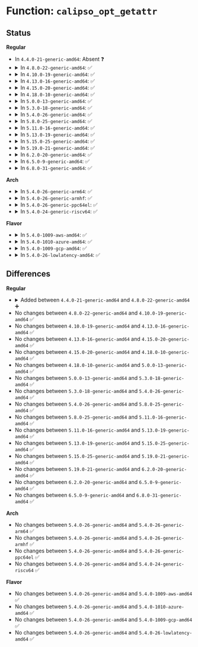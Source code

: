 # Function: <code>calipso_opt_getattr</code>

## Status
<b>Regular</b>
<ul>
<li>
In <code>4.4.0-21-generic-amd64</code>: Absent ❓
</li>
<li>
<details>
<summary>In <code>4.8.0-22-generic-amd64</code>: ✅</summary>

```c
int calipso_opt_getattr(const unsigned char * calipso, struct netlbl_lsm_secattr * secattr)
```

```json
{
  "name": "calipso_opt_getattr",
  "collision_type": "Unique Static",
  "inline_type": "No",
  "funcs": [
    {
      "addr": 18446744071587694064,
      "name": "calipso_opt_getattr",
      "external": false,
      "loc": "net/ipv6/calipso.c:1033",
      "file": "net/ipv6/calipso.c",
      "inline": "seen, unknown",
      "caller_inline": [],
      "caller_func": [
        "net/ipv6/calipso.c:calipso_sock_getattr"
      ]
    }
  ],
  "symbols": [
    {
      "addr": 18446744071587694064,
      "name": "calipso_opt_getattr",
      "section": ".text",
      "bind": "STB_LOCAL",
      "size": 979
    }
  ]
}
```
</details>
</li>
<li>
<details>
<summary>In <code>4.10.0-19-generic-amd64</code>: ✅</summary>

```c
int calipso_opt_getattr(const unsigned char * calipso, struct netlbl_lsm_secattr * secattr)
```

```json
{
  "name": "calipso_opt_getattr",
  "collision_type": "Unique Static",
  "inline_type": "No",
  "funcs": [
    {
      "addr": 18446744071587902816,
      "name": "calipso_opt_getattr",
      "external": false,
      "loc": "net/ipv6/calipso.c:1033",
      "file": "net/ipv6/calipso.c",
      "inline": "seen, unknown",
      "caller_inline": [],
      "caller_func": [
        "net/ipv6/calipso.c:calipso_sock_getattr"
      ]
    }
  ],
  "symbols": [
    {
      "addr": 18446744071587902816,
      "name": "calipso_opt_getattr",
      "section": ".text",
      "bind": "STB_LOCAL",
      "size": 979
    }
  ]
}
```
</details>
</li>
<li>
<details>
<summary>In <code>4.13.0-16-generic-amd64</code>: ✅</summary>

```c
int calipso_opt_getattr(const unsigned char * calipso, struct netlbl_lsm_secattr * secattr)
```

```json
{
  "name": "calipso_opt_getattr",
  "collision_type": "Unique Static",
  "inline_type": "No",
  "funcs": [
    {
      "addr": 18446744071588059952,
      "name": "calipso_opt_getattr",
      "external": false,
      "loc": "net/ipv6/calipso.c:1033",
      "file": "net/ipv6/calipso.c",
      "inline": "seen, unknown",
      "caller_inline": [],
      "caller_func": [
        "net/ipv6/calipso.c:calipso_sock_getattr"
      ]
    }
  ],
  "symbols": [
    {
      "addr": 18446744071588059952,
      "name": "calipso_opt_getattr",
      "section": ".text",
      "bind": "STB_LOCAL",
      "size": 997
    }
  ]
}
```
</details>
</li>
<li>
<details>
<summary>In <code>4.15.0-20-generic-amd64</code>: ✅</summary>

```c
int calipso_opt_getattr(const unsigned char * calipso, struct netlbl_lsm_secattr * secattr)
```

```json
{
  "name": "calipso_opt_getattr",
  "collision_type": "Unique Static",
  "inline_type": "No",
  "funcs": [
    {
      "addr": 18446744071588598288,
      "name": "calipso_opt_getattr",
      "external": false,
      "loc": "net/ipv6/calipso.c:1033",
      "file": "net/ipv6/calipso.c",
      "inline": "seen, unknown",
      "caller_inline": [],
      "caller_func": [
        "net/ipv6/calipso.c:calipso_sock_getattr"
      ]
    }
  ],
  "symbols": [
    {
      "addr": 18446744071588598288,
      "name": "calipso_opt_getattr",
      "section": ".text",
      "bind": "STB_LOCAL",
      "size": 1008
    }
  ]
}
```
</details>
</li>
<li>
<details>
<summary>In <code>4.18.0-10-generic-amd64</code>: ✅</summary>

```c
int calipso_opt_getattr(const unsigned char * calipso, struct netlbl_lsm_secattr * secattr)
```

```json
{
  "name": "calipso_opt_getattr",
  "collision_type": "Unique Static",
  "inline_type": "No",
  "funcs": [
    {
      "addr": 18446744071588960688,
      "name": "calipso_opt_getattr",
      "external": false,
      "loc": "net/ipv6/calipso.c:1032",
      "file": "net/ipv6/calipso.c",
      "inline": "seen, unknown",
      "caller_inline": [],
      "caller_func": [
        "net/ipv6/calipso.c:calipso_sock_getattr"
      ]
    }
  ],
  "symbols": [
    {
      "addr": 18446744071588960688,
      "name": "calipso_opt_getattr",
      "section": ".text",
      "bind": "STB_LOCAL",
      "size": 990
    }
  ]
}
```
</details>
</li>
<li>
<details>
<summary>In <code>5.0.0-13-generic-amd64</code>: ✅</summary>

```c
int calipso_opt_getattr(const unsigned char * calipso, struct netlbl_lsm_secattr * secattr)
```

```json
{
  "name": "calipso_opt_getattr",
  "collision_type": "Unique Static",
  "inline_type": "No",
  "funcs": [
    {
      "addr": 18446744071589186336,
      "name": "calipso_opt_getattr",
      "external": false,
      "loc": "net/ipv6/calipso.c:1032",
      "file": "net/ipv6/calipso.c",
      "inline": "seen, unknown",
      "caller_inline": [],
      "caller_func": [
        "net/ipv6/calipso.c:calipso_sock_getattr"
      ]
    }
  ],
  "symbols": [
    {
      "addr": 18446744071589186336,
      "name": "calipso_opt_getattr",
      "section": ".text",
      "bind": "STB_LOCAL",
      "size": 1080
    }
  ]
}
```
</details>
</li>
<li>
<details>
<summary>In <code>5.3.0-18-generic-amd64</code>: ✅</summary>

```c
int calipso_opt_getattr(const unsigned char * calipso, struct netlbl_lsm_secattr * secattr)
```

```json
{
  "name": "calipso_opt_getattr",
  "collision_type": "Unique Static",
  "inline_type": "No",
  "funcs": [
    {
      "addr": 18446744071589640032,
      "name": "calipso_opt_getattr",
      "external": false,
      "loc": "net/ipv6/calipso.c:1018",
      "file": "net/ipv6/calipso.c",
      "inline": "seen, unknown",
      "caller_inline": [],
      "caller_func": [
        "net/ipv6/calipso.c:calipso_sock_getattr"
      ]
    }
  ],
  "symbols": [
    {
      "addr": 18446744071589640032,
      "name": "calipso_opt_getattr",
      "section": ".text",
      "bind": "STB_LOCAL",
      "size": 1099
    }
  ]
}
```
</details>
</li>
<li>
<details>
<summary>In <code>5.4.0-26-generic-amd64</code>: ✅</summary>

```c
int calipso_opt_getattr(const unsigned char * calipso, struct netlbl_lsm_secattr * secattr)
```

```json
{
  "name": "calipso_opt_getattr",
  "collision_type": "Unique Static",
  "inline_type": "No",
  "funcs": [
    {
      "addr": 18446744071589864240,
      "name": "calipso_opt_getattr",
      "external": false,
      "loc": "net/ipv6/calipso.c:1018",
      "file": "net/ipv6/calipso.c",
      "inline": "seen, unknown",
      "caller_inline": [],
      "caller_func": [
        "net/ipv6/calipso.c:calipso_sock_getattr"
      ]
    }
  ],
  "symbols": [
    {
      "addr": 18446744071589864240,
      "name": "calipso_opt_getattr",
      "section": ".text",
      "bind": "STB_LOCAL",
      "size": 1099
    }
  ]
}
```
</details>
</li>
<li>
<details>
<summary>In <code>5.8.0-25-generic-amd64</code>: ✅</summary>

```c
int calipso_opt_getattr(const unsigned char * calipso, struct netlbl_lsm_secattr * secattr)
```

```json
{
  "name": "calipso_opt_getattr",
  "collision_type": "Unique Static",
  "inline_type": "No",
  "funcs": [
    {
      "addr": 18446744071590892864,
      "name": "calipso_opt_getattr",
      "external": false,
      "loc": "net/ipv6/calipso.c:1018",
      "file": "net/ipv6/calipso.c",
      "inline": "seen, unknown",
      "caller_inline": [],
      "caller_func": [
        "net/ipv6/calipso.c:calipso_sock_getattr"
      ]
    }
  ],
  "symbols": [
    {
      "addr": 18446744071590892864,
      "name": "calipso_opt_getattr",
      "section": ".text",
      "bind": "STB_LOCAL",
      "size": 341
    }
  ]
}
```
</details>
</li>
<li>
<details>
<summary>In <code>5.11.0-16-generic-amd64</code>: ✅</summary>

```c
int calipso_opt_getattr(const unsigned char * calipso, struct netlbl_lsm_secattr * secattr)
```

```json
{
  "name": "calipso_opt_getattr",
  "collision_type": "Unique Static",
  "inline_type": "No",
  "funcs": [
    {
      "addr": 18446744071590954592,
      "name": "calipso_opt_getattr",
      "external": false,
      "loc": "net/ipv6/calipso.c:1014",
      "file": "net/ipv6/calipso.c",
      "inline": "seen, unknown",
      "caller_inline": [],
      "caller_func": [
        "net/ipv6/calipso.c:calipso_sock_getattr"
      ]
    }
  ],
  "symbols": [
    {
      "addr": 18446744071590954592,
      "name": "calipso_opt_getattr",
      "section": ".text",
      "bind": "STB_LOCAL",
      "size": 345
    }
  ]
}
```
</details>
</li>
<li>
<details>
<summary>In <code>5.13.0-19-generic-amd64</code>: ✅</summary>

```c
int calipso_opt_getattr(const unsigned char * calipso, struct netlbl_lsm_secattr * secattr)
```

```json
{
  "name": "calipso_opt_getattr",
  "collision_type": "Unique Static",
  "inline_type": "No",
  "funcs": [
    {
      "addr": 18446744071590885280,
      "name": "calipso_opt_getattr",
      "external": false,
      "loc": "net/ipv6/calipso.c:1014",
      "file": "net/ipv6/calipso.c",
      "inline": "seen, unknown",
      "caller_inline": [],
      "caller_func": [
        "net/ipv6/calipso.c:calipso_sock_getattr"
      ]
    }
  ],
  "symbols": [
    {
      "addr": 18446744071590885280,
      "name": "calipso_opt_getattr",
      "section": ".text",
      "bind": "STB_LOCAL",
      "size": 345
    }
  ]
}
```
</details>
</li>
<li>
<details>
<summary>In <code>5.15.0-25-generic-amd64</code>: ✅</summary>

```c
int calipso_opt_getattr(const unsigned char * calipso, struct netlbl_lsm_secattr * secattr)
```

```json
{
  "name": "calipso_opt_getattr",
  "collision_type": "Unique Static",
  "inline_type": "No",
  "funcs": [
    {
      "addr": 18446744071591715072,
      "name": "calipso_opt_getattr",
      "external": false,
      "loc": "net/ipv6/calipso.c:1014",
      "file": "net/ipv6/calipso.c",
      "inline": "seen, unknown",
      "caller_inline": [],
      "caller_func": [
        "net/ipv6/calipso.c:calipso_sock_getattr"
      ]
    }
  ],
  "symbols": [
    {
      "addr": 18446744071591715072,
      "name": "calipso_opt_getattr",
      "section": ".text",
      "bind": "STB_LOCAL",
      "size": 345
    }
  ]
}
```
</details>
</li>
<li>
<details>
<summary>In <code>5.19.0-21-generic-amd64</code>: ✅</summary>

```c
int calipso_opt_getattr(const unsigned char * calipso, struct netlbl_lsm_secattr * secattr)
```

```json
{
  "name": "calipso_opt_getattr",
  "collision_type": "Unique Static",
  "inline_type": "No",
  "funcs": [
    {
      "addr": 18446744071593415952,
      "name": "calipso_opt_getattr",
      "external": false,
      "loc": "net/ipv6/calipso.c:1014",
      "file": "net/ipv6/calipso.c",
      "inline": "seen, unknown",
      "caller_inline": [],
      "caller_func": [
        "net/ipv6/calipso.c:calipso_sock_getattr"
      ]
    }
  ],
  "symbols": [
    {
      "addr": 18446744071593415952,
      "name": "calipso_opt_getattr",
      "section": ".text",
      "bind": "STB_LOCAL",
      "size": 373
    }
  ]
}
```
</details>
</li>
<li>
<details>
<summary>In <code>6.2.0-20-generic-amd64</code>: ✅</summary>

```c
int calipso_opt_getattr(const unsigned char * calipso, struct netlbl_lsm_secattr * secattr)
```

```json
{
  "name": "calipso_opt_getattr",
  "collision_type": "Unique Static",
  "inline_type": "No",
  "funcs": [
    {
      "addr": 18446744071595326720,
      "name": "calipso_opt_getattr",
      "external": false,
      "loc": "net/ipv6/calipso.c:1014",
      "file": "net/ipv6/calipso.c",
      "inline": "seen, unknown",
      "caller_inline": [],
      "caller_func": [
        "net/ipv6/calipso.c:calipso_sock_getattr"
      ]
    }
  ],
  "symbols": [
    {
      "addr": 18446744071595326720,
      "name": "calipso_opt_getattr",
      "section": ".text",
      "bind": "STB_LOCAL",
      "size": 373
    }
  ]
}
```
</details>
</li>
<li>
<details>
<summary>In <code>6.5.0-9-generic-amd64</code>: ✅</summary>

```c
int calipso_opt_getattr(const unsigned char * calipso, struct netlbl_lsm_secattr * secattr)
```

```json
{
  "name": "calipso_opt_getattr",
  "collision_type": "Unique Static",
  "inline_type": "No",
  "funcs": [
    {
      "addr": 18446744071595721872,
      "name": "calipso_opt_getattr",
      "external": false,
      "loc": "net/ipv6/calipso.c:1014",
      "file": "net/ipv6/calipso.c",
      "inline": "seen, unknown",
      "caller_inline": [],
      "caller_func": [
        "net/ipv6/calipso.c:calipso_sock_getattr"
      ]
    }
  ],
  "symbols": [
    {
      "addr": 18446744071595721872,
      "name": "calipso_opt_getattr",
      "section": ".text",
      "bind": "STB_LOCAL",
      "size": 373
    }
  ]
}
```
</details>
</li>
<li>
<details>
<summary>In <code>6.8.0-31-generic-amd64</code>: ✅</summary>

```c
int calipso_opt_getattr(const unsigned char * calipso, struct netlbl_lsm_secattr * secattr)
```

```json
{
  "name": "calipso_opt_getattr",
  "collision_type": "Unique Static",
  "inline_type": "No",
  "funcs": [
    {
      "addr": 18446744071596569696,
      "name": "calipso_opt_getattr",
      "external": false,
      "loc": "net/ipv6/calipso.c:1014",
      "file": "net/ipv6/calipso.c",
      "inline": "seen, unknown",
      "caller_inline": [],
      "caller_func": [
        "net/ipv6/calipso.c:calipso_sock_getattr"
      ]
    }
  ],
  "symbols": [
    {
      "addr": 18446744071596569696,
      "name": "calipso_opt_getattr",
      "section": ".text",
      "bind": "STB_LOCAL",
      "size": 373
    }
  ]
}
```
</details>
</li>
</ul>
<b>Arch</b>
<ul>
<li>
<details>
<summary>In <code>5.4.0-26-generic-arm64</code>: ✅</summary>

```c
int calipso_opt_getattr(const unsigned char * calipso, struct netlbl_lsm_secattr * secattr)
```

```json
{
  "name": "calipso_opt_getattr",
  "collision_type": "Unique Static",
  "inline_type": "No",
  "funcs": [
    {
      "addr": 18446603336503584256,
      "name": "calipso_opt_getattr",
      "external": false,
      "loc": "net/ipv6/calipso.c:1018",
      "file": "net/ipv6/calipso.c",
      "inline": "seen, unknown",
      "caller_inline": [],
      "caller_func": [
        "net/ipv6/calipso.c:calipso_sock_getattr"
      ]
    }
  ],
  "symbols": [
    {
      "addr": 18446603336503584256,
      "name": "calipso_opt_getattr",
      "section": ".text",
      "bind": "STB_LOCAL",
      "size": 1308
    }
  ]
}
```
</details>
</li>
<li>
<details>
<summary>In <code>5.4.0-26-generic-armhf</code>: ✅</summary>

```c
int calipso_opt_getattr(const unsigned char * calipso, struct netlbl_lsm_secattr * secattr)
```

```json
{
  "name": "calipso_opt_getattr",
  "collision_type": "Unique Static",
  "inline_type": "No",
  "funcs": [
    {
      "addr": 3236228912,
      "name": "calipso_opt_getattr",
      "external": false,
      "loc": "net/ipv6/calipso.c:1018",
      "file": "net/ipv6/calipso.c",
      "inline": "seen, unknown",
      "caller_inline": [],
      "caller_func": [
        "net/ipv6/calipso.c:calipso_sock_getattr"
      ]
    }
  ],
  "symbols": [
    {
      "addr": 3236228912,
      "name": "calipso_opt_getattr",
      "section": ".text",
      "bind": "STB_LOCAL",
      "size": 1156
    }
  ]
}
```
</details>
</li>
<li>
<details>
<summary>In <code>5.4.0-26-generic-ppc64el</code>: ✅</summary>

```c
int calipso_opt_getattr(const unsigned char * calipso, struct netlbl_lsm_secattr * secattr)
```

```json
{
  "name": "calipso_opt_getattr",
  "collision_type": "Unique Static",
  "inline_type": "No",
  "funcs": [
    {
      "addr": 13835058055297388032,
      "name": "calipso_opt_getattr",
      "external": false,
      "loc": "net/ipv6/calipso.c:1018",
      "file": "net/ipv6/calipso.c",
      "inline": "seen, unknown",
      "caller_inline": [],
      "caller_func": [
        "net/ipv6/calipso.c:calipso_sock_getattr"
      ]
    }
  ],
  "symbols": [
    {
      "addr": 13835058055297388032,
      "name": "calipso_opt_getattr",
      "section": ".text",
      "bind": "STB_LOCAL",
      "size": 1476
    }
  ]
}
```
</details>
</li>
<li>
<details>
<summary>In <code>5.4.0-24-generic-riscv64</code>: ✅</summary>

```c
int calipso_opt_getattr(const unsigned char * calipso, struct netlbl_lsm_secattr * secattr)
```

```json
{
  "name": "calipso_opt_getattr",
  "collision_type": "Unique Static",
  "inline_type": "No",
  "funcs": [
    {
      "addr": 18446743936279538962,
      "name": "calipso_opt_getattr",
      "external": false,
      "loc": "net/ipv6/calipso.c:1018",
      "file": "net/ipv6/calipso.c",
      "inline": "seen, unknown",
      "caller_inline": [],
      "caller_func": [
        "net/ipv6/calipso.c:calipso_sock_getattr"
      ]
    }
  ],
  "symbols": [
    {
      "addr": 18446743936279538962,
      "name": "calipso_opt_getattr",
      "section": ".text",
      "bind": "STB_LOCAL",
      "size": 1212
    }
  ]
}
```
</details>
</li>
</ul>
<b>Flavor</b>
<ul>
<li>
<details>
<summary>In <code>5.4.0-1009-aws-amd64</code>: ✅</summary>

```c
int calipso_opt_getattr(const unsigned char * calipso, struct netlbl_lsm_secattr * secattr)
```

```json
{
  "name": "calipso_opt_getattr",
  "collision_type": "Unique Static",
  "inline_type": "No",
  "funcs": [
    {
      "addr": 18446744071589468608,
      "name": "calipso_opt_getattr",
      "external": false,
      "loc": "net/ipv6/calipso.c:1018",
      "file": "net/ipv6/calipso.c",
      "inline": "seen, unknown",
      "caller_inline": [],
      "caller_func": [
        "net/ipv6/calipso.c:calipso_sock_getattr"
      ]
    }
  ],
  "symbols": [
    {
      "addr": 18446744071589468608,
      "name": "calipso_opt_getattr",
      "section": ".text",
      "bind": "STB_LOCAL",
      "size": 1099
    }
  ]
}
```
</details>
</li>
<li>
<details>
<summary>In <code>5.4.0-1010-azure-amd64</code>: ✅</summary>

```c
int calipso_opt_getattr(const unsigned char * calipso, struct netlbl_lsm_secattr * secattr)
```

```json
{
  "name": "calipso_opt_getattr",
  "collision_type": "Unique Static",
  "inline_type": "No",
  "funcs": [
    {
      "addr": 18446744071589193600,
      "name": "calipso_opt_getattr",
      "external": false,
      "loc": "net/ipv6/calipso.c:1018",
      "file": "net/ipv6/calipso.c",
      "inline": "seen, unknown",
      "caller_inline": [],
      "caller_func": [
        "net/ipv6/calipso.c:calipso_sock_getattr"
      ]
    }
  ],
  "symbols": [
    {
      "addr": 18446744071589193600,
      "name": "calipso_opt_getattr",
      "section": ".text",
      "bind": "STB_LOCAL",
      "size": 1099
    }
  ]
}
```
</details>
</li>
<li>
<details>
<summary>In <code>5.4.0-1009-gcp-amd64</code>: ✅</summary>

```c
int calipso_opt_getattr(const unsigned char * calipso, struct netlbl_lsm_secattr * secattr)
```

```json
{
  "name": "calipso_opt_getattr",
  "collision_type": "Unique Static",
  "inline_type": "No",
  "funcs": [
    {
      "addr": 18446744071589905472,
      "name": "calipso_opt_getattr",
      "external": false,
      "loc": "net/ipv6/calipso.c:1018",
      "file": "net/ipv6/calipso.c",
      "inline": "seen, unknown",
      "caller_inline": [],
      "caller_func": [
        "net/ipv6/calipso.c:calipso_sock_getattr"
      ]
    }
  ],
  "symbols": [
    {
      "addr": 18446744071589905472,
      "name": "calipso_opt_getattr",
      "section": ".text",
      "bind": "STB_LOCAL",
      "size": 1099
    }
  ]
}
```
</details>
</li>
<li>
<details>
<summary>In <code>5.4.0-26-lowlatency-amd64</code>: ✅</summary>

```c
int calipso_opt_getattr(const unsigned char * calipso, struct netlbl_lsm_secattr * secattr)
```

```json
{
  "name": "calipso_opt_getattr",
  "collision_type": "Unique Static",
  "inline_type": "No",
  "funcs": [
    {
      "addr": 18446744071589958096,
      "name": "calipso_opt_getattr",
      "external": false,
      "loc": "net/ipv6/calipso.c:1018",
      "file": "net/ipv6/calipso.c",
      "inline": "seen, unknown",
      "caller_inline": [],
      "caller_func": [
        "net/ipv6/calipso.c:calipso_sock_getattr"
      ]
    }
  ],
  "symbols": [
    {
      "addr": 18446744071589958096,
      "name": "calipso_opt_getattr",
      "section": ".text",
      "bind": "STB_LOCAL",
      "size": 1119
    }
  ]
}
```
</details>
</li>
</ul>

## Differences
<b>Regular</b>
<ul>
<li>
<details>
<summary>Added between <code>4.4.0-21-generic-amd64</code> and <code>4.8.0-22-generic-amd64</code> ➕</summary>

```c
int calipso_opt_getattr(const unsigned char * calipso, struct netlbl_lsm_secattr * secattr)
```
</details>
</li>
<li>
No changes between <code>4.8.0-22-generic-amd64</code> and <code>4.10.0-19-generic-amd64</code> ✅
</li>
<li>
No changes between <code>4.10.0-19-generic-amd64</code> and <code>4.13.0-16-generic-amd64</code> ✅
</li>
<li>
No changes between <code>4.13.0-16-generic-amd64</code> and <code>4.15.0-20-generic-amd64</code> ✅
</li>
<li>
No changes between <code>4.15.0-20-generic-amd64</code> and <code>4.18.0-10-generic-amd64</code> ✅
</li>
<li>
No changes between <code>4.18.0-10-generic-amd64</code> and <code>5.0.0-13-generic-amd64</code> ✅
</li>
<li>
No changes between <code>5.0.0-13-generic-amd64</code> and <code>5.3.0-18-generic-amd64</code> ✅
</li>
<li>
No changes between <code>5.3.0-18-generic-amd64</code> and <code>5.4.0-26-generic-amd64</code> ✅
</li>
<li>
No changes between <code>5.4.0-26-generic-amd64</code> and <code>5.8.0-25-generic-amd64</code> ✅
</li>
<li>
No changes between <code>5.8.0-25-generic-amd64</code> and <code>5.11.0-16-generic-amd64</code> ✅
</li>
<li>
No changes between <code>5.11.0-16-generic-amd64</code> and <code>5.13.0-19-generic-amd64</code> ✅
</li>
<li>
No changes between <code>5.13.0-19-generic-amd64</code> and <code>5.15.0-25-generic-amd64</code> ✅
</li>
<li>
No changes between <code>5.15.0-25-generic-amd64</code> and <code>5.19.0-21-generic-amd64</code> ✅
</li>
<li>
No changes between <code>5.19.0-21-generic-amd64</code> and <code>6.2.0-20-generic-amd64</code> ✅
</li>
<li>
No changes between <code>6.2.0-20-generic-amd64</code> and <code>6.5.0-9-generic-amd64</code> ✅
</li>
<li>
No changes between <code>6.5.0-9-generic-amd64</code> and <code>6.8.0-31-generic-amd64</code> ✅
</li>
</ul>
<b>Arch</b>
<ul>
<li>
No changes between <code>5.4.0-26-generic-amd64</code> and <code>5.4.0-26-generic-arm64</code> ✅
</li>
<li>
No changes between <code>5.4.0-26-generic-amd64</code> and <code>5.4.0-26-generic-armhf</code> ✅
</li>
<li>
No changes between <code>5.4.0-26-generic-amd64</code> and <code>5.4.0-26-generic-ppc64el</code> ✅
</li>
<li>
No changes between <code>5.4.0-26-generic-amd64</code> and <code>5.4.0-24-generic-riscv64</code> ✅
</li>
</ul>
<b>Flavor</b>
<ul>
<li>
No changes between <code>5.4.0-26-generic-amd64</code> and <code>5.4.0-1009-aws-amd64</code> ✅
</li>
<li>
No changes between <code>5.4.0-26-generic-amd64</code> and <code>5.4.0-1010-azure-amd64</code> ✅
</li>
<li>
No changes between <code>5.4.0-26-generic-amd64</code> and <code>5.4.0-1009-gcp-amd64</code> ✅
</li>
<li>
No changes between <code>5.4.0-26-generic-amd64</code> and <code>5.4.0-26-lowlatency-amd64</code> ✅
</li>
</ul>
